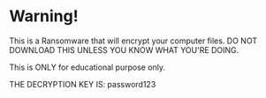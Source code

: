 # Warning!
This is a Ransomware that will encrypt your computer files.
DO NOT DOWNLOAD THIS UNLESS YOU KNOW WHAT YOU'RE DOING.

This is ONLY for educational purpose only.

THE DECRYPTION KEY IS: password123

